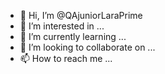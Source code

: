 - 👋 Hi, I’m @QAjuniorLaraPrime
- 👀 I’m interested in ...
- 🌱 I’m currently learning ...
- 💞️ I’m looking to collaborate on ...
- 📫 How to reach me ...

<!---
QAjuniorLaraPrime/QAjuniorLaraPrime is a ✨ special ✨ repository because its `README.md` (this file) appears on your GitHub profile.
You can click the Preview link to take a look at your changes.
--->
